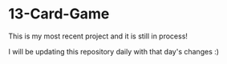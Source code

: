 # 13-Card-Game


This is my most recent project and it is still in process! 

I will be updating this repository daily with that day's changes :) 

